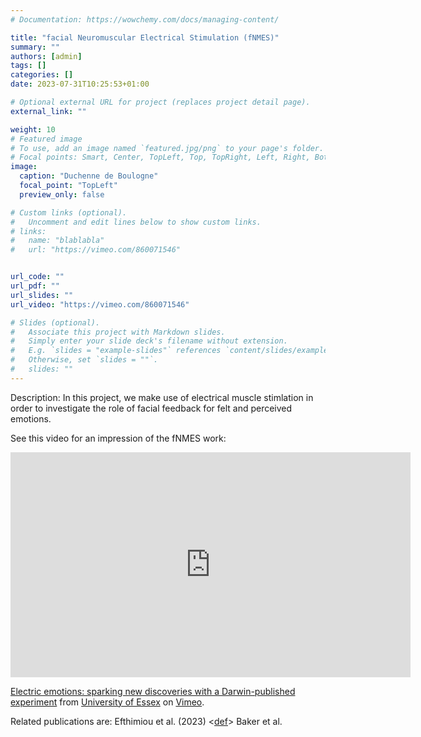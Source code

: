 ```yaml
---
# Documentation: https://wowchemy.com/docs/managing-content/

title: "facial Neuromuscular Electrical Stimulation (fNMES)"
summary: ""
authors: [admin]
tags: []
categories: []
date: 2023-07-31T10:25:53+01:00

# Optional external URL for project (replaces project detail page).
external_link: ""

weight: 10
# Featured image
# To use, add an image named `featured.jpg/png` to your page's folder.
# Focal points: Smart, Center, TopLeft, Top, TopRight, Left, Right, BottomLeft, Bottom, BottomRight.
image: 
  caption: "Duchenne de Boulogne"
  focal_point: "TopLeft"
  preview_only: false

# Custom links (optional).
#   Uncomment and edit lines below to show custom links.
# links:
#   name: "blablabla"
#   url: "https://vimeo.com/860071546"


url_code: ""
url_pdf: ""
url_slides: ""
url_video: "https://vimeo.com/860071546"

# Slides (optional).
#   Associate this project with Markdown slides.
#   Simply enter your slide deck's filename without extension.
#   E.g. `slides = "example-slides"` references `content/slides/example-slides.md`.
#   Otherwise, set `slides = ""`.
#   slides: ""
---
```


Description:
In this project, we make use of electrical muscle stimlation in order to investigate the role of facial feedback for felt and perceived emotions.

See this video for an impression of the fNMES work:
<iframe src="https://player.vimeo.com/video/860071546?h=1288d5a3d4&byline=0" width="640" height="360" frameborder="0" allow="autoplay; fullscreen; picture-in-picture" allowfullscreen></iframe>
<p><a href="https://vimeo.com/860071546">Electric emotions: sparking new discoveries with a Darwin-published experiment</a> from <a href="https://vimeo.com/uniofessex">University of Essex</a> on <a href="https://vimeo.com">Vimeo</a>.</p>

Related publications are:
Efthimiou et al. (2023) <[def]>
Baker et al. 

[def]: ttps://www.markdownguide.or
